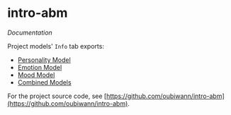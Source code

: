 # intro-abm

*Documentation*

Project models' `Info` tab exports:

* [Personality Model](https://oubiwann.github.io/intro-abm/personality.html)
* [Emotion Model](https://oubiwann.github.io/intro-abm/emotion.html)
* [Mood Model](https://oubiwann.github.io/intro-abm/mood.html)
* [Combined Models](https://oubiwann.github.io/intro-abm/combined.html)

For the project source code, see [https://github.com/oubiwann/intro-abm](https://github.com/oubiwann/intro-abm).

